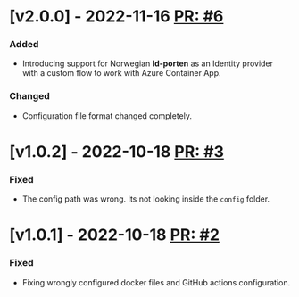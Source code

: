 # [v2.0.0] - 2022-11-16 [PR: #6](https://github.com/aksio-insurtech/IngressMiddleware/pull/6)


### Added

- Introducing support for Norwegian **Id-porten** as an Identity provider with a custom flow to work with Azure Container App.

### Changed

- Configuration file format changed completely.


# [v1.0.2] - 2022-10-18 [PR: #3](https://github.com/aksio-insurtech/NginxMiddleware/pull/3)

### Fixed

- The config path was wrong. Its not looking inside the `config` folder.


# [v1.0.1] - 2022-10-18 [PR: #2](https://github.com/aksio-insurtech/NginxMiddleware/pull/2)

### Fixed

- Fixing wrongly configured docker files and GitHub actions configuration.


